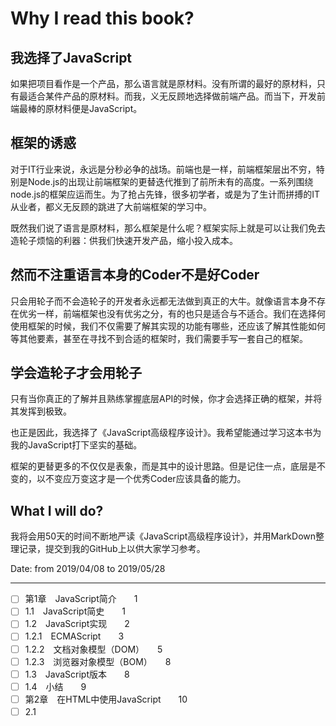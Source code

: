 # Why I read this book?

## 我选择了JavaScript

如果把项目看作是一个产品，那么语言就是原材料。没有所谓的最好的原材料，只有最适合某件产品的原材料。而我，义无反顾地选择做前端产品。而当下，开发前端最棒的原材料便是JavaScript。

## 框架的诱惑

对于IT行业来说，永远是分秒必争的战场。前端也是一样，前端框架层出不穷，特别是Node.js的出现让前端框架的更替迭代推到了前所未有的高度。一系列围绕node.js的框架应运而生。为了抢占先锋，很多初学者，或是为了生计而拼搏的IT从业者，都义无反顾的跳进了大前端框架的学习中。

既然我们说了语言是原材料，那么框架是什么呢？框架实际上就是可以让我们免去造轮子烦恼的利器：供我们快速开发产品，缩小投入成本。

## 然而不注重语言本身的Coder不是好Coder

只会用轮子而不会造轮子的开发者永远都无法做到真正的大牛。就像语言本身不存在优劣一样，前端框架也没有优劣之分，有的也只是适合与不适合。我们在选择何使用框架的时候，我们不仅需要了解其实现的功能有哪些，还应该了解其性能如何等其他要素，甚至在寻找不到合适的框架时，我们需要手写一套自己的框架。

## 学会造轮子才会用轮子

只有当你真正的了解并且熟练掌握底层API的时候，你才会选择正确的框架，并将其发挥到极致。

也正是因此，我选择了《JavaScript高级程序设计》。我希望能通过学习这本书为我的JavaScript打下坚实的基础。

框架的更替更多的不仅仅是表象，而是其中的设计思路。但是记住一点，底层是不变的，以不变应万变这才是一个优秀Coder应该具备的能力。

## What I will do?

我将会用50天的时间不断地严读《JavaScript高级程序设计》，并用MarkDown整理记录，提交到我的GitHub上以供大家学习参考。

Date: from 2019/04/08 to 2019/05/28

---

- [ ] 第1章　JavaScript简介　　1
- [ ] 1.1　JavaScript简史　　1
- [ ] 1.2　JavaScript实现　　2
- [ ] 1.2.1　ECMAScript　　3
- [ ] 1.2.2　文档对象模型（DOM）　　5
- [ ] 1.2.3　浏览器对象模型（BOM）　　8
- [ ] 1.3　JavaScript版本　　8
- [ ] 1.4　小结　　9
- [ ] 第2章　在HTML中使用JavaScript　　10
- [ ] 2.1　<script>元素　　10
- [ ] 2.1.1　标签的位置　　12
- [ ] 2.1.2　延迟脚本　　13
- [ ] 2.1.3　异步脚本　　13
- [ ] 2.1.4　在XHTML中的用法　　14
- [ ] 2.1.5　不推荐使用的语法　　16
- [ ] 2.2　嵌入代码与外部文件　　16
- [ ] 2.3　文档模式　　16
- [ ] 2.4　<noscript>元素　　18
- [ ] 2.5　小结　　18
- [ ] 第3章　基本概念　　19
- [ ] 3.1　语法　　19
- [ ] 3.1.1　区分大小写　　19
- [ ] 3.1.2　标识符　　19
- [ ] 3.1.3　注释　　20
- [ ] 3.1.4　严格模式　　20
- [ ] 3.1.5　语句　　20
- [ ] 3.2　关键字和保留字　　21
- [ ] 3.3　变量　　22
- [ ] 3.4　数据类型　　23
- [ ] 3.4.1　typeof操作符　　23
- [ ] 3.4.2　Undefined类型　　24
- [ ] 3.4.3　Null类型　　25
- [ ] 3.4.4　Boolean类型　　26
- [ ] 3.4.5　Number类型　　27
- [ ] 3.4.6　String类型　　32
- [ ] 3.4.7　Object类型　　35
- [ ] 3.5　操作符　　36
- [ ] 3.5.1　一元操作符　　36
- [ ] 3.5.2　位操作符　　39
- [ ] 3.5.3　布尔操作符　　44
- [ ] 3.5.4　乘性操作符　　47
- [ ] 3.5.5　加性操作符　　48
- [ ] 3.5.6　关系操作符　　50
- [ ] 3.5.7　相等操作符　　51
- [ ] 3.5.8　条件操作符　　53
- [ ] 3.5.9　赋值操作符　　53
- [ ] 3.5.10　逗号操作符　　54
- [ ] 3.6　语句　　54
- [ ] 3.6.1　if语句　　54
- [ ] 3.6.2　do-while语句　　55
- [ ] 3.6.3　while语句　　55
- [ ] 3.6.4　for语句　　56
- [ ] 3.6.5　for-in语句　　57
- [ ] 3.6.6　label语句　　58
- [ ] 3.6.7　break和continue语句　　58
- [ ] 3.6.8　with语句　　60
- [ ] 3.6.9　switch语句　　60
- [ ] 3.7　函数　　62
- [ ] 3.7.1　理解参数　　64
- [ ] 3.7.2　没有重载　　66
- [ ] 3.8　小结　　67
- [ ] 第4章　变量、作用域和内存问题　　68
- [ ] 4.1　基本类型和引用类型的值　　68
- [ ] 4.1.1　动态的属性　　68
- [ ] 4.1.2　复制变量值　　69
- [ ] 4.1.3　传递参数　　70
- [ ] 4.1.4　检测类型　　72
- [ ] 4.2　执行环境及作用域　　73
- [ ] 4.2.1　延长作用域链　　75
- [ ] 4.2.2　没有块级作用域　　76
- [ ] 4.3　垃圾收集　　78
- [ ] 4.3.1　标记清除　　78
- [ ] 4.3.2　引用计数　　79
- [ ] 4.3.3　性能问题　　80
- [ ] 4.3.4　管理内存　　81
- [ ] 4.4　小结　　81
- [ ] 第5章　引用类型　　83
- [ ] 5.1　Object类型　　83
- [ ] 5.2　Array类型　　86
- [ ] 5.2.1　检测数组　　88
- [ ] 5.2.2　转换方法　　89
- [ ] 5.2.3　栈方法　　90
- [ ] 5.2.4　队列方法　　91
- [ ] 5.2.5　重排序方法　　92
- [ ] 5.2.6　操作方法　　94
- [ ] 5.2.7　位置方法　　95
- [ ] 5.2.8　迭代方法　　96
- [ ] 5.2.9　缩小方法　　97
- [ ] 5.3　Date类型　　98
- [ ] 5.3.1　继承的方法　　100
- [ ] 5.3.2　日期格式化方法　　101
- [ ] 5.3.3　日期/时间组件方法　　102
- [ ] 5.4　RegExp类型　　103
- [ ] 5.4.1　RegExp实例属性　　105
- [ ] 5.4.2　RegExp实例方法　　106
- [ ] 5.4.3　RegExp构造函数属性　　107
- [ ] 5.4.4　模式的局限性　　109
- [ ] 5.5　Function类型　　110
- [ ] 5.5.1　没有重载（深入理解）　　111
- [ ] 5.5.2　函数声明与函数表达式　　111
- [ ] 5.5.3　作为值的函数　　112
- [ ] 5.5.4　函数内部属性　　113
- [ ] 5.5.5　函数属性和方法　　116
- [ ] 5.6　基本包装类型　　118
- [ ] 5.6.1　Boolean类型　　120
- [ ] 5.6.2　Number类型　　120
- [ ] 5.6.3　String类型　　122
- [ ] 5.7　单体内置对象　　130
- [ ] 5.7.1　Global对象　　131
- [ ] 5.7.2　Math对象　　134
- [ ] 5.8　小结　　137
- [ ] 第6章　面向对象的程序设计　　138
- [ ] 6.1　理解对象　　138
- [ ] 6.1.1　属性类型　　139
- [ ] 6.1.2　定义多个属性　　142
- [ ] 6.1.3　读取属性的特性　　143
- [ ] 6.2　创建对象　　144
- [ ] 6.2.1　工厂模式　　144
- [ ] 6.2.2　构造函数模式　　144
- [ ] 6.2.3　原型模式　　147
- [ ] 6.2.4　组合使用构造函数模式和原型模式　　159
- [ ] 6.2.5　动态原型模式　　159
- [ ] 6.2.6　寄生构造函数模式　　160
- [ ] 6.2.7　稳妥构造函数模式　　161
- [ ] 6.3　继承　　162
- [ ] 6.3.1　原型链　　162
- [ ] 6.3.2　借用构造函数　　167
- [ ] 6.3.3　组合继承　　168
- [ ] 6.3.4　原型式继承　　169
- [ ] 6.3.5　寄生式继承　　171
- [ ] 6.3.6　寄生组合式继承　　172
- [ ] 6.4　小结　　174
- [ ] 第7章　函数表达式　　175
- [ ] 7.1　递归　　177
- [ ] 7.2　闭包　　178
- [ ] 7.2.1　闭包与变量　　181
- [ ] 7.2.2　关于this对象　　182
- [ ] 7.2.3　内存泄漏　　183
- [ ] 7.3　模仿块级作用域　　184
- [ ] 7.4　私有变量　　186
- [ ] 7.4.1　静态私有变量　　188
- [ ] 7.4.2　模块模式　　189
- [ ] 7.4.3　增强的模块模式　　191
- [ ] 7.5　小结　　192
- [ ] 第8章　BOM　　193
- [ ] 8.1　window对象　　193
- [ ] 8.1.1　全局作用域　　193
- [ ] 8.1.2　窗口关系及框架　　194
- [ ] 8.1.3　窗口位置　　197
- [ ] 8.1.4　窗口大小　　198
- [ ] 8.1.5　导航和打开窗口　　199
- [ ] 8.1.6　间歇调用和超时调用　　203
- [ ] 8.1.7　系统对话框　　205
- [ ] 8.2　location对象　　207
- [ ] 8.2.1　查询字符串参数　　207
- [ ] 8.2.2　位置操作　　208
- [ ] 8.3　navigator对象　　210
- [ ] 8.3.1　检测插件　　211
- [ ] 8.3.2　注册处理程序　　213
- [ ] 8.4　screen对象　　214
- [ ] 8.5　history对象　　215
- [ ] 8.6　小结　　216
- [ ] 第9章　客户端检测　　217
- [ ] 9.1　能力检测　　217
- [ ] 9.1.1　更可靠的能力检测　　218
- [ ] 9.1.2　能力检测，不是浏览器检测　　220
- [ ] 9.2　怪癖检测　　220
- [ ] 9.3　用户代理检测　　221
- [ ] 9.3.1　用户代理字符串的历史　　222
- [ ] 9.3.2　用户代理字符串检测技术　　228
- [ ] 9.3.3　完整的代码　　242
- [ ] 9.3.4　使用方法　　245
- [ ] 9.4　小结　　246
- [ ] 第10章　DOM　　247
- [ ] 10.1　节点层次　　247
- [ ] 10.1.1　Node类型　　248
- [ ] 10.1.2　Document类型　　253
- [ ] 10.1.3　Element类型　　261
- [ ] 10.1.4　Text类型　　270
- [ ] 10.1.5　Comment类型　　273
- [ ] 10.1.6　CDATASection类型　　274
- [ ] 10.1.7　DocumentType类型　　274
- [ ] 10.1.8　DocumentFragment类型　　275
- [ ] 10.1.9　Attr类型　　276
- [ ] 10.2　DOM操作技术　　277
- [ ] 10.2.1　动态脚本　　277
- [ ] 10.2.2　动态样式　　279
- [ ] 10.2.3　操作表格　　281
- [ ] 10.2.4　使用NodeList　　283
- [ ] 10.3　小结　　284
- [ ] 第11章　DOM扩展　　286
- [ ] 11.1　选择符API　　286
- [ ] 11.1.1　querySelector()方法　　286
- [ ] 11.1.2　querySelectorAll()
- [ ] 方法　　287
- [ ] 11.1.3　matchesSelector()
- [ ] 方法　　288
- [ ] 11.2　元素遍历　　288
- [ ] 11.3　HTML5　　289
- [ ] 11.3.1　与类相关的扩充　　289
- [ ] 11.3.2　焦点管理　　291
- [ ] 11.3.3　HTMLDocument的变化　　292
- [ ] 11.3.4　字符集属性　　293
- [ ] 11.3.5　自定义数据属性　　293
- [ ] 11.3.6　插入标记　　294
- [ ] 11.3.7　scrollIntoView()方法　　298
- [ ] 11.4　专有扩展　　298
- [ ] 11.4.1　文档模式　　298
- [ ] 11.4.2　children属性　　299
- [ ] 11.4.3　contains()方法　　300
- [ ] 11.4.4　插入文本　　301
- [ ] 11.4.5　滚动　　303
- [ ] 11.5　小结　　304
- [ ] 第12章　DOM2和DOM3　　305
- [ ] 12.1　DOM变化　　305
- [ ] 12.1.1　针对XML命名空间的变化　　306
- [ ] 12.1.2　其他方面的变化　　309
- [ ] 12.2　样式　　312
- [ ] 12.2.1　访问元素的样式　　313
- [ ] 12.2.2　操作样式表　　317
- [ ] 12.2.3　元素大小　　320
- [ ] 12.3　遍历　　326
- [ ] 12.3.1　NodeIterator　　328
- [ ] 12.3.2　TreeWalker　　330
- [ ] 12.4　范围　　332
- [ ] 12.4.1　DOM中的范围　　332
- [ ] 12.4.2　IE8及更早版本中的范围　　340
- [ ] 12.5　小结　　343
- [ ] 第13章　事件　　345
- [ ] 13.1　事件流　　345
- [ ] 13.1.1　事件冒泡　　346
- [ ] 13.1.2　事件捕获　　346
- [ ] 13.1.3　DOM事件流　　347
- [ ] 13.2　事件处理程序　　348
- [ ] 13.2.1　HTML事件处理程序　　348
- [ ] 13.2.2　DOM0级事件处理程序　　350
- [ ] 13.2.3　DOM2级事件处理程序　　351
- [ ] 13.2.4　IE事件处理程序　　352
- [ ] 13.2.5　跨浏览器的事件处理程序　　353
- [ ] 13.3　事件对象　　355
- [ ] 13.3.1　DOM中的事件对象　　355
- [ ] 13.3.2　IE中的事件对象　　358
- [ ] 13.3.3　跨浏览器的事件对象　　360
- [ ] 13.4　事件类型　　362
- [ ] 13.4.1　UI事件　　362
- [ ] 13.4.2　焦点事件　　367
- [ ] 13.4.3　鼠标与滚轮事件　　368
- [ ] 13.4.4　键盘与文本事件　　379
- [ ] 13.4.5　复合事件　　384
- [ ] 13.4.6　变动事件　　385
- [ ] 13.4.7　HTML5事件　　388
- [ ] 13.4.8　设备事件　　395
- [ ] 13.4.9　触摸与手势事件　　399
- [ ] 13.5　内存和性能　　402
- [ ] 13.5.1　事件委托　　402
- [ ] 13.5.2　移除事件处理程序　　404
- [ ] 13.6　模拟事件　　405
- [ ] 13.6.1　DOM中的事件模拟　　405
- [ ] 13.6.2　IE中的事件模拟　　410
- [ ] 13.7　小结　　411
- [ ] 第14章　表单脚本　　412
- [ ] 14.1　表单的基础知识　　412
- [ ] 14.1.1　提交表单　　413
- [ ] 14.1.2　重置表单　　414
- [ ] 14.1.3　表单字段　　414
- [ ] 14.2　文本框脚本　　419
- [ ] 14.2.1　选择文本　　420
- [ ] 14.2.2　过滤输入　　423
- [ ] 14.2.3　自动切换焦点　　426
- [ ] 14.2.4　HTML5约束验证API　　427
- [ ] 14.3　选择框脚本　　431
- [ ] 14.3.1　选择选项　　432
- [ ] 14.3.2　添加选项　　434
- [ ] 14.3.3　移除选项　　435
- [ ] 14.3.4　移动和重排选项　　435
- [ ] 14.4　表单序列化　　436
- [ ] 14.5　富文本编辑　　438
- [ ] 14.5.1　使用contenteditable
- [ ] 属性　　438
- [ ] 14.5.2　操作富文本　　439
- [ ] 14.5.3　富文本选区　　441
- [ ] 14.5.4　表单与富文本　　443
- [ ] 14.6　小结　　443
- [ ] 第15章　使用Canvas绘图　　445
- [ ] 15.1　基本用法　　445
- [ ] 15.2　2D上下文　　446
- [ ] 15.2.1　填充和描边　　446
- [ ] 15.2.2　绘制矩形　　447
- [ ] 15.2.3　绘制路径　　449
- [ ] 15.2.4　绘制文本　　451
- [ ] 15.2.5　变换　　453
- [ ] 15.2.6　绘制图像　　456
- [ ] 15.2.7　阴影　　457
- [ ] 15.2.8　渐变　　458
- [ ] 15.2.9　模式　　460
- [ ] 15.2.10　使用图像数据　　460
- [ ] 15.2.11　合成　　462
- [ ] 15.3　WebGL　　463
- [ ] 15.3.1　类型化数组　　463
- [ ] 15.3.2　WebGL上下文　　468
- [ ] 15.3.3　支持　　478
- [ ] 15.4　小结　　478
- [ ] 第16章　HTML5脚本编程　　480
- [ ] 16.1　跨文档消息传递　　480
- [ ] 16.2　原生拖放　　481
- [ ] 16.2.1　拖放事件　　482
- [ ] 16.2.2　自定义放置目标　　482
- [ ] 16.2.3　dataTransfer对象　　483
- [ ] 16.2.4　dropEffect与effectAllowed　　484
- [ ] 16.2.5　可拖动　　485
- [ ] 16.2.6　其他成员　　485
- [ ] 16.3　媒体元素　　486
- [ ] 16.3.1　属性　　487
- [ ] 16.3.2　事件　　488
- [ ] 16.3.3　自定义媒体播放器　　488
- [ ] 16.3.4　检测编解码器的支持情况　　489
- [ ] 16.3.5　Audio类型　　490
- [ ] 16.4　历史状态管理　　491
- [ ] 16.5　小结　　492
- [ ] 第17章　错误处理与调试　　493
- [ ] 17.1　浏览器报告的错误　　493
- [ ] 17.1.1　IE　　493
- [ ] 17.1.2　Firefox　　494
- [ ] 17.1.3　Safari　　496
- [ ] 17.1.4　Opera　　497
- [ ] 17.1.5　Chrome　　498
- [ ] 17.2　错误处理　　499
- [ ] 17.2.1　try-catch语句　　500
- [ ] 17.2.2　抛出错误　　503
- [ ] 17.2.3　错误（error）事件　　505
- [ ] 17.2.4　处理错误的策略　　506
- [ ] 17.2.5　常见的错误类型　　507
- [ ] 17.2.6　区分致命错误和非致命
- [ ] 错误　　510
- [ ] 17.2.7　把错误记录到服务器　　511
- [ ] 17.3　调试技术　　512
- [ ] 17.3.1　将消息记录到控制台　　512
- [ ] 17.3.2　将消息记录到当前页面　　515
- [ ] 17.3.3　抛出错误　　515
- [ ] 17.4　常见的IE错误　　516
- [ ] 17.4.1　操作终止　　516
- [ ] 17.4.2　无效字符　　518
- [ ] 17.4.3　未找到成员　　518
- [ ] 17.4.4　未知运行时错误　　519
- [ ] 17.4.5　语法错误　　519
- [ ] 17.4.6　系统无法找到指定资源　　519
- [ ] 17.5　小结　　520
- [ ] 第18章　JavaScript与XML　　521
- [ ] 18.1　浏览器对XML DOM的支持　　521
- [ ] 18.1.1　DOM2级核心　　521
- [ ] 18.1.2　DOMParser类型　　522
- [ ] 18.1.3　XMLSerializer类型　　523
- [ ] 18.1.4　IE8及之前版本中的XML　　523
- [ ] 18.1.5　跨浏览器处理XML　　527
- [ ] 18.2　浏览器对XPath的支持　　529
- [ ] 18.2.1　DOM3级XPath　　529
- [ ] 18.2.2　IE中的XPath　　534
- [ ] 18.2.3　跨浏览器使用XPath　　535
- [ ] 18.3　浏览器对XSLT的支持　　537
- [ ] 18.3.1　IE中的XSLT　　537
- [ ] 18.3.2　XSLTProcessor类型　　541
- [ ] 18.3.3　跨浏览器使用XSLT　　543
- [ ] 18.4　小结　　544
- [ ] 第19章　E4X　　546
- [ ] 19.1　E4X的类型　　546
- [ ] 19.1.1　XML类型　　546
- [ ] 19.1.2　XMLList类型　　547
- [ ] 19.1.3　Namespace类型　　548
- [ ] 19.1.4　QName类型　　549
- [ ] 19.2　一般用法　　550
- [ ] 19.2.1　访问特性　　551
- [ ] 19.2.2　其他节点类型　　552
- [ ] 19.2.3　查询　　553
- [ ] 19.2.4　构建和操作XML　　555
- [ ] 19.2.5　解析和序列化　　557
- [ ] 19.2.6　命名空间　　558
- [ ] 19.3　其他变化　　559
- [ ] 19.4　全面启用E4X　　560
- [ ] 19.5　小结　　561
- [ ] 第20章　JSON　　562
- [ ] 20.1　语法　　562
- [ ] 20.1.1　简单值　　562
- [ ] 20.1.2　对象　　563
- [ ] 20.1.3　数组　　564
- [ ] 20.2　解析与序列化　　565
- [ ] 20.2.1　JSON对象　　565
- [ ] 20.2.2　序列化选项　　566
- [ ] 20.2.3　解析选项　　569
- [ ] 20.3　小结　　570
- [ ] 第21章　Ajax与Comet　　571
- [ ] 21.1　XMLHttpRequest对象　　571
- [ ] 21.1.1　XHR的用法　　573
- [ ] 21.1.2　HTTP头部信息　　575
- [ ] 21.1.3　GET请求　　576
- [ ] 21.1.4　POST请求　　577
- [ ] 21.2　XMLHttpRequest 2级　　578
- [ ] 21.2.1　FormData　　578
- [ ] 21.2.2　超时设定　　579
- [ ] 21.2.3　overrideMimeType()
- [ ] 方法　　580
- [ ] 21.3　进度事件　　580
- [ ] 21.3.1　load事件　　580
- [ ] 21.3.2　progress事件　　581
- [ ] 21.4　跨源资源共享　　582
- [ ] 21.4.1　IE对CORS的实现　　582
- [ ] 21.4.2　其他浏览器对CORS的
- [ ] 实现　　584
- [ ] 21.4.3　Preflighted Reqeusts　　584
- [ ] 21.4.4　带凭据的请求　　585
- [ ] 21.4.5　跨浏览器的CORS　　585
- [ ] 21.5　其他跨域技术　　586
- [ ] 21.5.1　图像Ping　　586
- [ ] 21.5.2　JSONP　　587
- [ ] 21.5.3　Comet　　588
- [ ] 21.5.4　服务器发送事件　　590
- [ ] 21.5.5　Web Sockets　　591
- [ ] 21.5.6　SSE与Web Sockets　　593
- [ ] 21.6　安全　　593
- [ ] 21.7　小结　　594
- [ ] 第22章　高级技巧　　596
- [ ] 22.1　高级函数　　596
- [ ] 22.1.1　安全的类型检测　　596
- [ ] 22.1.2　作用域安全的构造函数　　597
- [ ] 22.1.3　惰性载入函数　　600
- [ ] 22.1.4　函数绑定　　602
- [ ] 22.1.5　函数柯里化　　604
- [ ] 22.2　防篡改对象　　606
- [ ] 22.2.1　不可扩展对象　　606
- [ ] 22.2.2　密封的对象　　607
- [ ] 22.2.3　冻结的对象　　608
- [ ] 22.3　高级定时器　　609
- [ ] 22.3.1　重复的定时器　　610
- [ ] 22.3.2　Yielding Processes　　612
- [ ] 22.3.3　函数节流　　614
- [ ] 22.4　自定义事件　　616
- [ ] 22.5　拖放　　618
- [ ] 22.5.1　修缮拖动功能　　620
- [ ] 22.5.2　添加自定义事件　　622
- [ ] 22.6　小结　　624
- [ ] 第23章　离线应用与客户端存储　　626
- [ ] 23.1　离线检测　　626
- [ ] 23.2　应用缓存　　627
- [ ] 23.3　数据存储　　628
- [ ] 23.3.1　Cookie　　629
- [ ] 23.3.2　IE用户数据　　637
- [ ] 23.3.3　Web存储机制　　638
- [ ] 23.3.4　IndexedDB　　643
- [ ] 23.4　小结　　654
- [ ] 第24章　最佳实践　　656
- [ ] 24.1　可维护性　　656
- [ ] 24.1.1　什么是可维护的代码　　656
- [ ] 24.1.2　代码约定　　657
- [ ] 24.1.3　松散耦合　　659
- [ ] 24.1.4　编程实践　　662
- [ ] 24.2　性能　　666
- [ ] 24.2.1　注意作用域　　666
- [ ] 24.2.2　选择正确方法　　667
- [ ] 24.2.3　最小化语句数　　672
- [ ] 24.2.4　优化DOM交互　　673
- [ ] 24.3　部署　　676
- [ ] 24.3.1　构建过程　　676
- [ ] 24.3.2　验证　　677
- [ ] 24.3.3　压缩　　679
- [ ] 24.4　小结　　681
- [ ] 第25章　新兴的API　　682
- [ ] 25.1　requestAnimationFrame()　　682
- [ ] 25.1.1　早期动画循环　　682
- [ ] 25.1.2　循环间隔的问题　　683
- [ ] 25.1.3　mozRequestAnimation-Frame　　683
- [ ] 25.1.4　webkitRequestAnima-tionFrame与msRequest-AnimationFrame　　685
- [ ] 25.2　Page Visibility API　　686
- [ ] 25.3　Geolocation API　　687
- [ ] 25.4　File API　　689
- [ ] 25.4.1　FileReader类型　　690
- [ ] 25.4.2　读取部分内容　　692
- [ ] 25.4.3　对象URL　　693
- [ ] 25.4.4　读取拖放的文件　　694
- [ ] 25.4.5　使用XHR上传文件　　695
- [ ] 25.5　Web计时　　696
- [ ] 25.6　Web Workers　　697
- [ ] 25.6.1　使用Worker　　697
- [ ] 25.6.2　Worker全局作用域　　698
- [ ] 25.6.3　包含其他脚本　　699
- [ ] 25.6.4　Web Workers的未来　　700
- [ ] 25.7　小结　　700
- [ ] 附录A　ECMAScript Harmony　　701
- [ ] 附录B　严格模式　　717
- [ ] 附录C　JavaScript库　　723
- [ ] 附录D　JavaScript工具　　727

---

[AJie]()